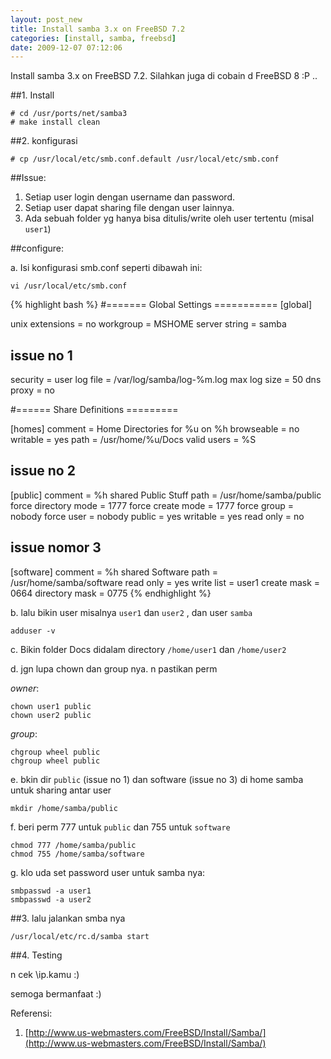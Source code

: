 ```yaml
--- 
layout: post_new
title: Install samba 3.x on FreeBSD 7.2
categories: [install, samba, freebsd]
date: 2009-12-07 07:12:06
---
```

Install samba 3.x on FreeBSD 7.2. Silahkan juga di cobain d FreeBSD 8 :P ..

##1. Install
	
	# cd /usr/ports/net/samba3
	# make install clean

##2. konfigurasi
	
	# cp /usr/local/etc/smb.conf.default /usr/local/etc/smb.conf


##Issue:

1. Setiap user login dengan username dan password.
2. Setiap user dapat sharing file dengan user lainnya.
3. Ada sebuah folder yg hanya bisa ditulis/write oleh user tertentu (misal `user1`)


##configure:

a. Isi konfigurasi smb.conf seperti dibawah ini:
	
`vi /usr/local/etc/smb.conf`

{% highlight bash %}
#=======  Global Settings  ===========
[global]

   unix extensions = no
   workgroup = MSHOME
   server string = samba

   ## issue no 1
   security = user
   log file = /var/log/samba/log-%m.log
   max log size = 50
   dns proxy = no


#====== Share Definitions  =========

[homes]
   comment = Home Directories for %u on %h
   browseable = no
   writable = yes
   path = /usr/home/%u/Docs
   valid users = %S

## issue no 2
[public]
   comment = %h shared Public Stuff
   path = /usr/home/samba/public
   force directory mode = 1777
   force create mode = 1777
   force group = nobody
   force user = nobody
   public = yes
   writable = yes
   read only = no

## issue nomor 3
[software]
   comment = %h shared Software
   path = /usr/home/samba/software
   read only = yes
   write list = user1
   create mask = 0664
   directory mask = 0775
{% endhighlight %}


b. lalu bikin user misalnya `user1` dan `user2` , dan user `samba`

	adduser -v


c. Bikin folder Docs didalam directory `/home/user1` dan `/home/user2`

d. jgn lupa chown dan group nya. n pastikan perm

*owner*:
	
	chown user1 public
	chown user2 public

*group*:

	chgroup wheel public
	chgroup wheel public

e. bkin dir `public` (issue no 1)  dan software (issue no 3) di home samba untuk sharing antar user

	mkdir /home/samba/public

f. beri perm 777 untuk `public` dan 755 untuk `software`

	chmod 777 /home/samba/public
	chmod 755 /home/samba/software

g. klo uda set password user untuk samba nya:
	
	smbpasswd -a user1
	smbpasswd -a user2

##3. lalu jalankan smba nya

	/usr/local/etc/rc.d/samba start

##4. Testing

n cek \\ip.kamu :)


 semoga bermanfaat :)


Referensi:
1. [http://www.us-webmasters.com/FreeBSD/Install/Samba/](http://www.us-webmasters.com/FreeBSD/Install/Samba/)
